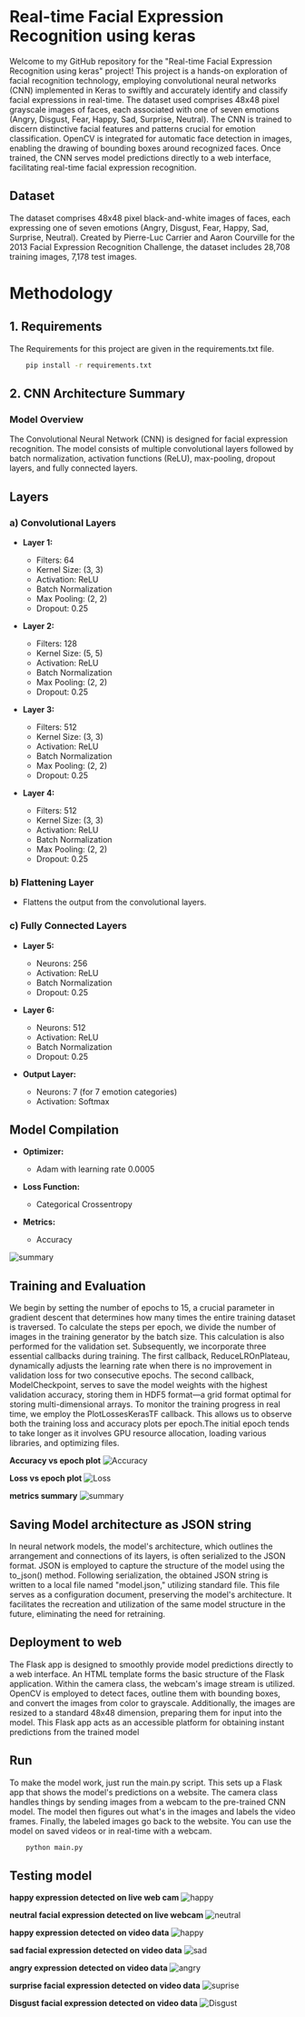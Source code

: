 
# Real-time Facial Expression Recognition using keras

Welcome to my GitHub repository for the "Real-time Facial Expression Recognition using keras" project! This project is a hands-on exploration of facial recognition technology, employing convolutional neural networks (CNN) implemented in Keras to swiftly and accurately identify and classify facial expressions in real-time. The dataset used comprises 48x48 pixel grayscale images of faces, each associated with one of seven emotions (Angry, Disgust, Fear, Happy, Sad, Surprise, Neutral). The CNN is trained to discern distinctive facial features and patterns crucial for emotion classification. OpenCV is integrated for automatic face detection in images, enabling the drawing of bounding boxes around recognized faces. Once trained, the CNN serves model predictions directly to a web interface, facilitating real-time facial expression recognition.




## Dataset

The dataset comprises 48x48 pixel black-and-white images of faces, each expressing one of seven emotions (Angry, Disgust, Fear, Happy, Sad, Surprise, Neutral). Created by Pierre-Luc Carrier and Aaron Courville for the 2013 Facial Expression Recognition Challenge, the dataset includes 28,708 training images, 7,178 test images. 
# Methodology

## 1. Requirements

The Requirements for this project are given in the requirements.txt file.

```bash
    pip install -r requirements.txt

```


## 2. CNN Architecture Summary

### Model Overview

The Convolutional Neural Network (CNN) is designed for facial expression recognition. The model consists of multiple convolutional layers followed by batch normalization, activation functions (ReLU), max-pooling, dropout layers, and fully connected layers.

## Layers

### a) Convolutional Layers

- **Layer 1:**
  - Filters: 64
  - Kernel Size: (3, 3)
  - Activation: ReLU
  - Batch Normalization
  - Max Pooling: (2, 2)
  - Dropout: 0.25

- **Layer 2:**
  - Filters: 128
  - Kernel Size: (5, 5)
  - Activation: ReLU
  - Batch Normalization
  - Max Pooling: (2, 2)
  - Dropout: 0.25

- **Layer 3:**
  - Filters: 512
  - Kernel Size: (3, 3)
  - Activation: ReLU
  - Batch Normalization
  - Max Pooling: (2, 2)
  - Dropout: 0.25

- **Layer 4:**
  - Filters: 512
  - Kernel Size: (3, 3)
  - Activation: ReLU
  - Batch Normalization
  - Max Pooling: (2, 2)
  - Dropout: 0.25

### b) Flattening Layer

- Flattens the output from the convolutional layers.

### c) Fully Connected Layers

- **Layer 5:**
  - Neurons: 256
  - Activation: ReLU
  - Batch Normalization
  - Dropout: 0.25

- **Layer 6:**
  - Neurons: 512
  - Activation: ReLU
  - Batch Normalization
  - Dropout: 0.25

- **Output Layer:**
  - Neurons: 7 (for 7 emotion categories)
  - Activation: Softmax

## Model Compilation

- **Optimizer:**
  - Adam with learning rate 0.0005

- **Loss Function:**
  - Categorical Crossentropy

- **Metrics:**
  - Accuracy


![summary](https://i.ibb.co/VtCHBCS/summary.png)


## Training and Evaluation

We begin by setting the number of epochs to 15, a crucial parameter in gradient descent that determines how many times the entire training dataset is traversed. To calculate the steps per epoch, we divide the number of images in the training generator by the batch size. This calculation is also performed for the validation set.
Subsequently, we incorporate three essential callbacks during training. The first callback, ReduceLROnPlateau, dynamically adjusts the learning rate when there is no improvement in validation loss for two consecutive epochs. The second callback, ModelCheckpoint, serves to save the model weights with the highest validation accuracy, storing them in HDF5 format—a grid format optimal for storing multi-dimensional arrays.
To monitor the training progress in real time, we employ the PlotLossesKerasTF callback. This allows us to observe both the training loss and accuracy plots per epoch.The initial epoch tends to take longer as it involves GPU resource allocation, loading various libraries, and optimizing files. 


**Accuracy vs epoch plot**
![Accuracy](https://i.ibb.co/6DL3bjg/accuracy.png)

**Loss vs epoch plot**
![Loss](https://i.ibb.co/Sy2Zchn/loss.png)

**metrics summary**
![summary](https://i.ibb.co/JpsfrS9/train-sum.png)


## Saving Model architecture as JSON string
In neural network models, the model's architecture, which outlines the arrangement and connections of its layers, is often serialized to the JSON format. JSON is employed to capture the structure of the model using the to_json() method. 
Following serialization, the obtained JSON string is written to a local file named "model.json," utilizing standard file. This file serves as a configuration document, preserving the model's architecture. It facilitates the recreation and utilization of the same model structure in the future, eliminating the need for retraining.

## Deployment to web
The Flask app is designed to smoothly provide model predictions directly to a web interface. An HTML template forms the basic structure of the Flask application. Within the camera class, the webcam's image stream is utilized. OpenCV is employed to detect faces, outline them with bounding boxes, and convert the images from color to grayscale. Additionally, the images are resized to a standard 48x48 dimension, preparing them for input into the model. This Flask app acts as an accessible platform for obtaining instant predictions from the trained model

## Run 
To make the model work, just run the main.py script. This sets up a Flask app that shows the model's predictions on a website. The camera class handles things by sending images from a webcam to the pre-trained CNN model. The model then figures out what's in the images and labels the video frames. Finally, the labeled images go back to the website. You can use the model on saved videos or in real-time with a webcam.

```bash
    python main.py

```


## Testing model 

**happy expression detected on live web cam**
![happy](https://i.ibb.co/BZDnVnT/happy2.png)

**neutral facial expression detected on live webcam**
![neutral](https://i.ibb.co/k8zzB6L/NEUTRAL2.png)



**happy expression detected on video data**
![happy](https://i.ibb.co/kJT8QhM/happy3.png)

**sad facial expression detected on video data**
![sad](https://i.ibb.co/LtWyQrj/sad.png)

**angry expression detected on video data**
![angry](https://i.ibb.co/qyKgRZt/angry.png)

**surprise facial expression detected on video data**
![suprise](https://i.ibb.co/dJJs31h/suprise.png)


**Disgust facial expression detected on video data**
![Disgust](https://i.ibb.co/TkRDdSZ/disgust.png)


